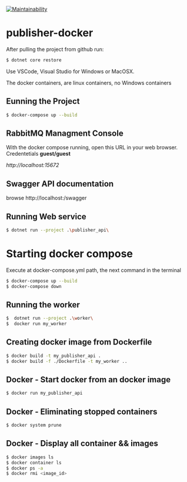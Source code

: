 [![Maintainability](https://api.codeclimate.com/v1/badges/8cf4a142b799b3d10d37/maintainability)](https://codeclimate.com/github/ByteDecoder/publisher-docker/maintainability)


# publisher-docker

After pulling the project from github run:

```bash
$ dotnet core restore
```

Use VSCode, Visual Studio for Windows or MacOSX.

The docker containers, are linux containers, no Windows containers


## Eunning the Project

```bash
$ docker-compose up --build
```

## RabbitMQ Managment Console

With the docker compose running, open this URL in your web browser. Credentetials **guest/guest**

*http://localhost:15672*

## Swagger API documentation

browse
http://localhost:<port>/swagger

## Running Web service

```bash
$ dotnet run --project .\publisher_api\ 
```

# Starting docker compose

Execute at docker-compose.yml path, the next command in the terminal

```bash
$ docker-compose up --build 
$ docker-compose down
```

## Running the worker

```bash
$  dotnet run --project .\worker\
$  docker run my_worker
```

## Creating docker image from Dockerfile

```bash
$ docker build -t my_publisher_api .
$ docker build -f ./Dockerfile -t my_worker ..
```

## Docker - Start docker from an docker image

```bash
$ docker run my_publisher_api 
```

## Docker - Eliminating stopped containers

```bash
$ docker system prune
```

## Docker - Display all container && images

```bash
$ docker images ls
$ docker container ls
$ docker ps -a
$ docker rmi <image_id>
```
